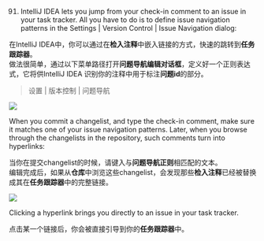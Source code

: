 91.	IntelliJ IDEA lets you jump from your check-in comment to an issue in your task tracker. 
All you have to do is to define issue navigation patterns in the Settings | Version Control | Issue Navigation dialog: 

在IntelliJ IDEA中，你可以通过在**检入注释**中嵌入链接的方式，快速的跳转到**任务跟踪器**。<br/>
做法很简单，通过以下菜单路径打开**问题导航编辑对话框**，定义好一个正则表达式，它将供IntelliJ IDEA 识别你的注释中用于标注**问题id**的部分。
> 设置 | 版本控制  | 问题导航



![](https://github.com/iammarine30/idea-tips-zh/blob/master/pic/91-1.png)
 
When you commit a changelist, and type the check-in comment, make sure it matches one of your issue navigation patterns. Later, when you browse through the changelists in the repository, such comments turn into hyperlinks: 


当你在提交changelist的时候，请键入与**问题导航正则**相匹配的文本。<br/>
编辑完成后，如果从**仓库**中浏览这些changelist，会发现那些**检入注释**已经被替换成其在**任务跟踪器**中的完整链接。


![](https://github.com/iammarine30/idea-tips-zh/blob/master/pic/91-2.png)
 
Clicking a hyperlink brings you directly to an issue in your task tracker. 

点击某一个链接后，你会被直接引导到你的**任务跟踪器**中。
